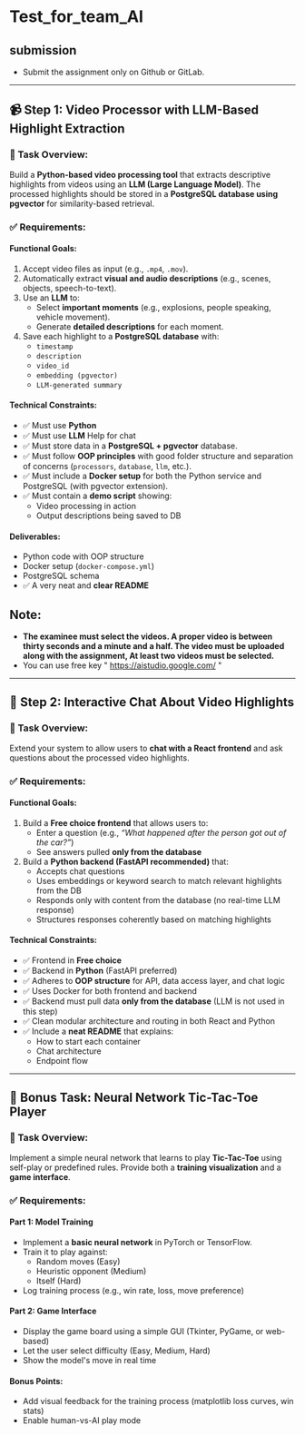 # Test_for_team_AI
## submission  
- Submit the assignment only on Github or GitLab.  
---

## 📹 **Step 1: Video Processor with LLM-Based Highlight Extraction**

### 🎯 Task Overview:
Build a **Python-based video processing tool** that extracts descriptive highlights from videos using an **LLM (Large Language Model)**. The processed highlights should be stored in a **PostgreSQL database using pgvector** for similarity-based retrieval.

### ✅ Requirements:

#### Functional Goals:
1. Accept video files as input (e.g., `.mp4`, `.mov`).
2. Automatically extract **visual and audio descriptions** (e.g., scenes, objects, speech-to-text).
3. Use an **LLM** to:
   - Select **important moments** (e.g., explosions, people speaking, vehicle movement).
   - Generate **detailed descriptions** for each moment.
4. Save each highlight to a **PostgreSQL database** with:
   - `timestamp`
   - `description`
   - `video_id`
   - `embedding (pgvector)`
   - `LLM-generated summary`

#### Technical Constraints:
- ✅ Must use **Python**
- ✅ Must use **LLM** Help for chat
- ✅ Must store data in a **PostgreSQL + pgvector** database.
- ✅ Must follow **OOP principles** with good folder structure and separation of concerns (`processors`, `database`, `llm`, etc.).
- ✅ Must include a **Docker setup** for both the Python service and PostgreSQL (with pgvector extension).
- ✅ Must contain a **demo script** showing:
   - Video processing in action
   - Output descriptions being saved to DB

#### Deliverables:
- Python code with OOP structure
- Docker setup (`docker-compose.yml`)
- PostgreSQL schema
- ✅ A very neat and **clear README** 


## Note:
- **The examinee must select the videos. A proper video is between thirty seconds and a minute and a half. The video must be uploaded along with the assignment, At least two videos must be selected.**
- You can use free key  " https://aistudio.google.com/ "
---

## 💬 **Step 2: Interactive Chat About Video Highlights**

### 🎯 Task Overview:
Extend your system to allow users to **chat with a React frontend** and ask questions about the processed video highlights.

### ✅ Requirements:

#### Functional Goals:
1. Build a **Free choice frontend** that allows users to:
   - Enter a question (e.g., *“What happened after the person got out of the car?”*)
   - See answers pulled **only from the database**
2. Build a **Python backend (FastAPI recommended)** that:
   - Accepts chat questions
   - Uses embeddings or keyword search to match relevant highlights from the DB
   - Responds only with content from the database (no real-time LLM response)
   - Structures responses coherently based on matching highlights

#### Technical Constraints:
- ✅ Frontend in **Free choice**
- ✅ Backend in **Python** (FastAPI preferred)
- ✅ Adheres to **OOP structure** for API, data access layer, and chat logic
- ✅ Uses Docker for both frontend and backend
- ✅ Backend must pull data **only from the database** (LLM is not used in this step)
- ✅ Clean modular architecture and routing in both React and Python
- ✅ Include a **neat README** that explains:
   - How to start each container
   - Chat architecture
   - Endpoint flow

---

## 🧠 **Bonus Task: Neural Network Tic-Tac-Toe Player**

### 🎯 Task Overview:
Implement a simple neural network that learns to play **Tic-Tac-Toe** using self-play or predefined rules. Provide both a **training visualization** and a **game interface**.

### ✅ Requirements:

#### Part 1: Model Training
- Implement a **basic neural network** in PyTorch or TensorFlow.
- Train it to play against:
  - Random moves (Easy)
  - Heuristic opponent (Medium)
  - Itself (Hard)
- Log training process (e.g., win rate, loss, move preference)

#### Part 2: Game Interface
- Display the game board using a simple GUI (Tkinter, PyGame, or web-based)
- Let the user select difficulty (Easy, Medium, Hard)
- Show the model's move in real time

#### Bonus Points:
- Add visual feedback for the training process (matplotlib loss curves, win stats)
- Enable human-vs-AI play mode

